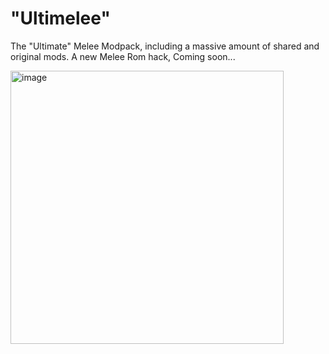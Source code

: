 # "Ultimelee"
The "Ultimate" Melee Modpack, including a massive amount of shared and original mods.
A new Melee Rom hack, Coming soon...


<img width="437" alt="image" src="https://github.com/user-attachments/assets/2dcca560-c690-4c9e-8f73-3c6c52d64a0d" />

